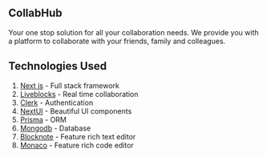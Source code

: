 ## CollabHub
Your one stop solution for all your collaboration needs. We provide you with a platform to collaborate with your friends, family and colleagues.

## Technologies Used
1) [Next js](https://nextjs.org/) - Full stack framework
2) [Liveblocks](https://liveblocks.io/) - Real time collaboration
3) [Clerk](https://clerk.com/) - Authentication
4) [NextUI](https://nextui.org/) - Beautiful UI components
5) [Prisma](https://www.prisma.io/) - ORM
6) [Mongodb](https://www.mongodb.com/atlas/database/) - Database
7) [Blocknote](https://www.blocknotejs.org/) - Feature rich text editor
8) [Monaco](https://microsoft.github.io/monaco-editor/) - Feature rich code editor
